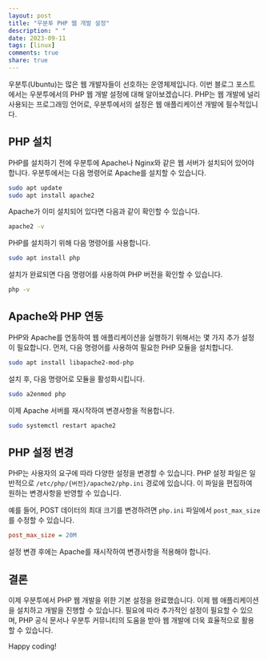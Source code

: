 ```yaml
---
layout: post
title: "우분투 PHP 웹 개발 설정"
description: " "
date: 2023-09-11
tags: [linux]
comments: true
share: true
---
```


우분투(Ubuntu)는 많은 웹 개발자들이 선호하는 운영체제입니다. 이번 블로그 포스트에서는 우분투에서의 PHP 웹 개발 설정에 대해 알아보겠습니다. PHP는 웹 개발에 널리 사용되는 프로그래밍 언어로, 우분투에서의 설정은 웹 애플리케이션 개발에 필수적입니다.

## PHP 설치

PHP를 설치하기 전에 우분투에 Apache나 Nginx와 같은 웹 서버가 설치되어 있어야 합니다. 우분투에서는 다음 명령어로 Apache를 설치할 수 있습니다.

```bash
sudo apt update
sudo apt install apache2
```

Apache가 이미 설치되어 있다면 다음과 같이 확인할 수 있습니다.

```bash
apache2 -v
```

PHP를 설치하기 위해 다음 명령어를 사용합니다.

```bash
sudo apt install php
```

설치가 완료되면 다음 명령어를 사용하여 PHP 버전을 확인할 수 있습니다.

```bash
php -v
```

## Apache와 PHP 연동

PHP와 Apache를 연동하여 웹 애플리케이션을 실행하기 위해서는 몇 가지 추가 설정이 필요합니다. 먼저, 다음 명령어를 사용하여 필요한 PHP 모듈을 설치합니다.

```bash
sudo apt install libapache2-mod-php
```

설치 후, 다음 명령어로 모듈을 활성화시킵니다.

```bash
sudo a2enmod php
```

이제 Apache 서버를 재시작하여 변경사항을 적용합니다.

```bash
sudo systemctl restart apache2
```

## PHP 설정 변경

PHP는 사용자의 요구에 따라 다양한 설정을 변경할 수 있습니다. PHP 설정 파일은 일반적으로 `/etc/php/{버전}/apache2/php.ini` 경로에 있습니다. 이 파일을 편집하여 원하는 변경사항을 반영할 수 있습니다.

예를 들어, POST 데이터의 최대 크기를 변경하려면 `php.ini` 파일에서 `post_max_size`를 수정할 수 있습니다.

```ini
post_max_size = 20M
```

설정 변경 후에는 Apache를 재시작하여 변경사항을 적용해야 합니다.

## 결론

이제 우분투에서 PHP 웹 개발을 위한 기본 설정을 완료했습니다. 이제 웹 애플리케이션을 설치하고 개발을 진행할 수 있습니다. 필요에 따라 추가적인 설정이 필요할 수 있으며, PHP 공식 문서나 우분투 커뮤니티의 도움을 받아 웹 개발에 더욱 효율적으로 활용할 수 있습니다.

Happy coding!
